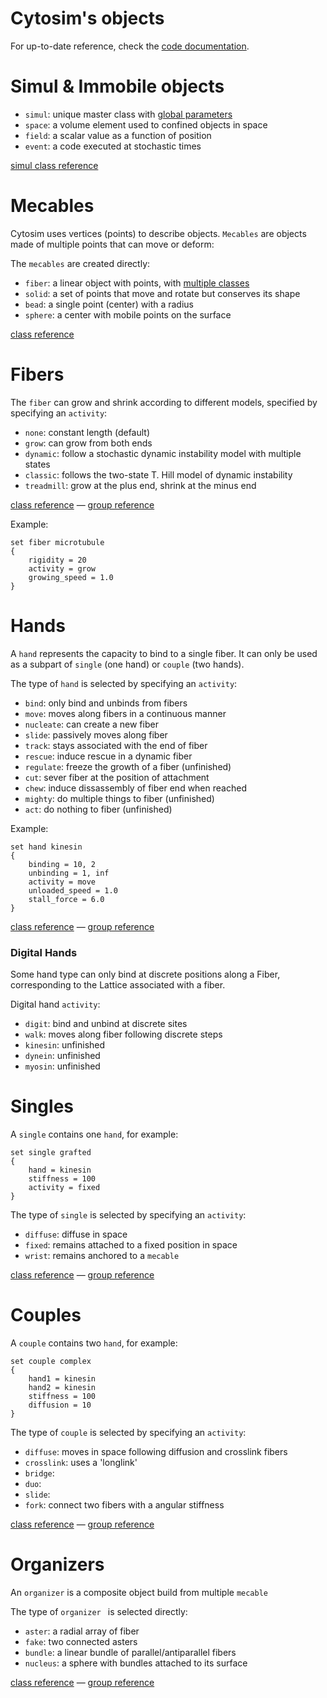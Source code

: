 # Cytosim's objects

For up-to-date reference, check the [code documentation](doxygen/md_doc_code_objects.html).

# Simul & Immobile objects 

- `simul`: unique master class with [global parameters](doxygen/group___simul_par.html)
- `space`: a volume element used to confined objects in space
- `field`: a scalar value as a function of position
- `event`: a code executed at stochastic times
 
[simul class reference](doxygen/class_simul.html)

# Mecables

 Cytosim uses vertices (points) to describe objects.
 `Mecables` are objects made of multiple points that can move or deform:

The `mecables` are created directly:

- `fiber`: a linear object with points, with [multiple classes](doxygen/group___fiber_group.html)
- `solid`: a set of points that move and rotate but conserves its shape
- `bead`: a single point (center) with a radius
- `sphere`: a center with mobile points on the surface
 
[class reference](doxygen/class_mecable.html)

# Fibers

The `fiber` can grow and shrink according to different models,
specified by specifying an `activity`:

- `none`: constant length (default)
- `grow`: can grow from both ends
- `dynamic`: follow a stochastic dynamic instability model with multiple states
- `classic`: follows the two-state T. Hill model of dynamic instability
- `treadmill`: grow at the plus end, shrink at the minus end
 
[class reference](doxygen/class_fiber.html) —
[group reference](doxygen/group___fiber_group.html)

Example:

	set fiber microtubule
	{
		rigidity = 20
		activity = grow
		growing_speed = 1.0
	} 

# Hands
 
 A `hand` represents the capacity to bind to a single fiber.
 It can only be used as a subpart of `single` (one hand) or `couple` (two hands).
 
The type of `hand` is selected by specifying an `activity`:

- `bind`: only bind and unbinds from fibers
- `move`: moves along fibers in a continuous manner
- `nucleate`: can create a new fiber
- `slide`: passively moves along fiber
- `track`: stays associated with the end of fiber
- `rescue`: induce rescue in a dynamic fiber
- `regulate`: freeze the growth of a fiber (unfinished)
- `cut`: sever fiber at the position of attachment
- `chew`: induce dissassembly of fiber end when reached
- `mighty`: do multiple things to fiber (unfinished)
- `act`: do nothing to fiber (unfinished)

Example:

	set hand kinesin
	{
		binding = 10, 2
		unbinding = 1, inf
		activity = move
		unloaded_speed = 1.0
		stall_force = 6.0
	} 

[class reference](doxygen/class_hand.html) —
[group reference](doxygen/group___hand_group.html)


### Digital Hands

Some hand type can only bind at discrete positions along a Fiber, corresponding to the Lattice associated with a fiber.

 Digital hand `activity`:
 
- `digit`: bind and unbind at discrete sites
- `walk`: moves along fiber following discrete steps
- `kinesin`: unfinished
- `dynein`: unfinished
- `myosin`: unfinished


# Singles
 
 A `single` contains one `hand`, for example:
 
	set single grafted
	{
		hand = kinesin
		stiffness = 100
		activity = fixed
	} 
 
The type of `single` is selected by specifying an `activity`:
 
- `diffuse`: diffuse in space
- `fixed`: remains attached to a fixed position in space
- `wrist`: remains anchored to a `mecable`
 
[class reference](doxygen/class_single.html) —
[group reference](doxygen/group___single_group.html)

# Couples
 
 A `couple` contains two `hand`, for example:
  
	set couple complex
	{
		hand1 = kinesin
		hand2 = kinesin
		stiffness = 100
		diffusion = 10
	} 

The type of `couple` is selected by specifying an `activity`:

- `diffuse`: moves in space following diffusion and crosslink fibers
- `crosslink`: uses a 'longlink'
- `bridge`:
- `duo`:
- `slide`:
- `fork`: connect two fibers with a angular stiffness
 
[class reference](doxygen/class_couple.html) —
[group reference](doxygen/group___couple_group.html)
 
# Organizers
 
An `organizer` is a composite object build from multiple `mecable`

The type of `organizer ` is selected directly:

- `aster`: a radial array of fiber
- `fake`: two connected asters
- `bundle`: a linear bundle of parallel/antiparallel fibers
- `nucleus`: a sphere with bundles attached to its surface

[class reference](doxygen/class_organizer.html) —
[group reference](doxygen/group___organizer_group.html)


 


